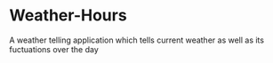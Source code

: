 # Weather-Hours
 A weather telling application which tells current weather as well as its fuctuations over the day
